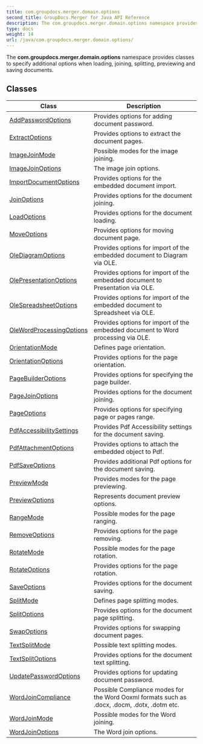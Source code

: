 ```yaml
---
title: com.groupdocs.merger.domain.options
second_title: GroupDocs.Merger for Java API Reference
description: The com.groupdocs.merger.domain.options namespace provides classes to specify additional options when loading joining splitting previewing and saving documents.
type: docs
weight: 14
url: /java/com.groupdocs.merger.domain.options/
---
```


The **com.groupdocs.merger.domain.options** namespace provides classes to specify additional options when loading, joining, splitting, previewing and saving documents.


## Classes

| Class | Description |
| --- | --- |
| [AddPasswordOptions](../com.groupdocs.merger.domain.options/addpasswordoptions) | Provides options for adding document password. |
| [ExtractOptions](../com.groupdocs.merger.domain.options/extractoptions) | Provides options to extract the document pages. |
| [ImageJoinMode](../com.groupdocs.merger.domain.options/imagejoinmode) | Possible modes for the image joining. |
| [ImageJoinOptions](../com.groupdocs.merger.domain.options/imagejoinoptions) | The image join options. |
| [ImportDocumentOptions](../com.groupdocs.merger.domain.options/importdocumentoptions) | Provides options for the embedded document import. |
| [JoinOptions](../com.groupdocs.merger.domain.options/joinoptions) | Provides options for the document joining. |
| [LoadOptions](../com.groupdocs.merger.domain.options/loadoptions) | Provides options for the document loading. |
| [MoveOptions](../com.groupdocs.merger.domain.options/moveoptions) | Provides options for moving document page. |
| [OleDiagramOptions](../com.groupdocs.merger.domain.options/olediagramoptions) | Provides options for import of the embedded document to Diagram via OLE. |
| [OlePresentationOptions](../com.groupdocs.merger.domain.options/olepresentationoptions) | Provides options for import of the embedded document to Presentation via OLE. |
| [OleSpreadsheetOptions](../com.groupdocs.merger.domain.options/olespreadsheetoptions) | Provides options for import of the embedded document to Spreadsheet via OLE. |
| [OleWordProcessingOptions](../com.groupdocs.merger.domain.options/olewordprocessingoptions) | Provides options for import of the embedded document to Word processing via OLE. |
| [OrientationMode](../com.groupdocs.merger.domain.options/orientationmode) | Defines page orientation. |
| [OrientationOptions](../com.groupdocs.merger.domain.options/orientationoptions) | Provides options for the page orientation. |
| [PageBuilderOptions](../com.groupdocs.merger.domain.options/pagebuilderoptions) | Provides options for specifying the page builder. |
| [PageJoinOptions](../com.groupdocs.merger.domain.options/pagejoinoptions) | Provides options for the document joining. |
| [PageOptions](../com.groupdocs.merger.domain.options/pageoptions) | Provides options for specifying page or pages range. |
| [PdfAccessibilitySettings](../com.groupdocs.merger.domain.options/pdfaccessibilitysettings) | Provides Pdf Accessibility settings for the document saving. |
| [PdfAttachmentOptions](../com.groupdocs.merger.domain.options/pdfattachmentoptions) | Provides options to attach the embedded object to Pdf. |
| [PdfSaveOptions](../com.groupdocs.merger.domain.options/pdfsaveoptions) | Provides additional Pdf options for the document saving. |
| [PreviewMode](../com.groupdocs.merger.domain.options/previewmode) | Provides modes for the page previewing. |
| [PreviewOptions](../com.groupdocs.merger.domain.options/previewoptions) | Represents document preview options. |
| [RangeMode](../com.groupdocs.merger.domain.options/rangemode) | Possible modes for the page ranging. |
| [RemoveOptions](../com.groupdocs.merger.domain.options/removeoptions) | Provides options for the page removing. |
| [RotateMode](../com.groupdocs.merger.domain.options/rotatemode) | Possible modes for the page rotation. |
| [RotateOptions](../com.groupdocs.merger.domain.options/rotateoptions) | Provides options for the page rotation. |
| [SaveOptions](../com.groupdocs.merger.domain.options/saveoptions) | Provides options for the document saving. |
| [SplitMode](../com.groupdocs.merger.domain.options/splitmode) | Defines page splitting modes. |
| [SplitOptions](../com.groupdocs.merger.domain.options/splitoptions) | Provides options for the document page splitting. |
| [SwapOptions](../com.groupdocs.merger.domain.options/swapoptions) | Provides options for swapping document pages. |
| [TextSplitMode](../com.groupdocs.merger.domain.options/textsplitmode) | Possible text splitting modes. |
| [TextSplitOptions](../com.groupdocs.merger.domain.options/textsplitoptions) | Provides options for the document text splitting. |
| [UpdatePasswordOptions](../com.groupdocs.merger.domain.options/updatepasswordoptions) | Provides options for updating document password. |
| [WordJoinCompliance](../com.groupdocs.merger.domain.options/wordjoincompliance) | Possible Compliance modes for the Word Ooxml formats such as .docx, .docm, .dotx, .dotm etc. |
| [WordJoinMode](../com.groupdocs.merger.domain.options/wordjoinmode) | Possible modes for the Word joining. |
| [WordJoinOptions](../com.groupdocs.merger.domain.options/wordjoinoptions) | The Word join options. |

